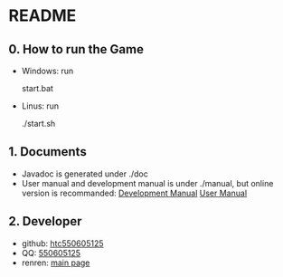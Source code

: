 README
=========

## 0. How to run the Game
* Windows: run
    
    start.bat

* Linus: run
    
    ./start.sh

## 1. Documents
* Javadoc is generated under ./doc
* User manual and development manual is under ./manual, but online version is recommanded:
    [Development Manual](https://github.com/htc550605125/BoxMover/blob/master/manual/Development%20Manual.md)
    [User Manual](https://github.com/htc550605125/BoxMover/blob/master/manual/User%20Manual.md)

## 2. Developer
* github: [htc550605125](https://github.com/htc550605125)
* QQ: [550605125](http://user.qzone.qq.com/550605125)
* renren: [main page](http://www.renren.com/330937340)
